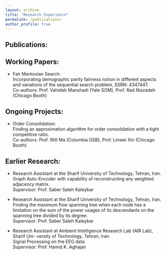```yaml
---
layout: archive
title: "Research Experience"
permalink: /publications/
author_profile: true
---
```



<!-- {% if author.googlescholar %}
  You can also find my articles on <u><a href="{{author.googlescholar}}">my Google Scholar profile</a>.</u>
{% endif %}

{% include base_path %}

{% for post in site.publications reversed %}
  {% include archive-single.html %}
{% endfor %} -->



Publications:
-------------


Working Papers:
---------------

* Fair Markovian Search:  
Incorporating demographic parity fairness notion in different aspects and variations of the sequential search problem, SSRN: 4347447.  
Co-authors: Prof. Vahideh Manshadi (Yale SOM), Prof. Rad Niazadeh (Chicago Booth)


Ongoing Projects:
-----------------

* Order Consolidation:  
Finding an approximation algorithm for order consolidation with a tight competitive ratio.  
Co-authors: Prof. Will Ma (Columbia GSB), Prof. Linwei Xin (Chicago Booth)


Earlier Research:
-----------------

* Research Assistant at the Sharif University of Technology, Tehran, Iran.  
Graph Auto-Encoder with capability of reconstructing any weighted adjacency matrix.  
Supervisor: Prof. Saber Saleh Kaleybar

* Research Assistant at the Sharif University of Technology, Tehran, Iran.  
Finding the maximum flow spanning tree when each node has a limitation on the sum of the power usages of its descendants on the spanning tree divided by its degree.  
Supervisor: Prof. Saber Saleh Kaleybar

* Research Assistant at Ambient Intelligence Research Lab (AIR Lab), Sharif Uni- versity of Technology, Tehran, Iran.  
Signal Processing on the EEG data.  
Supervisor: Prof. Hamid K. Aghajan